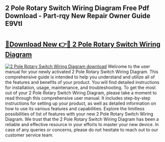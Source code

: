 ## 2 Pole Rotary Switch Wiring Diagram Free Pdf Download - Part-rqy New Repair Owner Guide E9VtI

# <h2><a href="http://dfqw5nq.blite.top/?on=2+Pole+Rotary+Switch+Wiring+Diagram">🔗Download New 👉🔴 2 Pole Rotary Switch Wiring Diagram</a></h2>

[![2 Pole Rotary Switch Wiring Diagram download](https://i.imgur.com/lujVjoI.png)](http://dfqw5nq.blite.top/?on=2+Pole+Rotary+Switch+Wiring+Diagram)
Welcome to the user manual for your newly activated 2 Pole Rotary Switch Wiring Diagram. This comprehensive guide is intended to help you understand and utilize all of the features and benefits of your product. You will find detailed instructions for installation, usage, maintenance, and troubleshooting. To get the most out of your 2 Pole Rotary Switch Wiring Diagram, please take a moment to read through this comprehensive user manual. It includes step-by-step instructions for setting up your product, as well as detailed information on how to use its various features and capabilities. Explore the limitless possibilities of list of features with your new 2 Pole Rotary Switch Wiring Diagram. We trust that the 2 Pole Rotary Switch Wiring Diagram has been a reliable and effective resource in your efforts to master your new device. In case of any queries or concerns, please do not hesitate to reach out to our customer service team.
